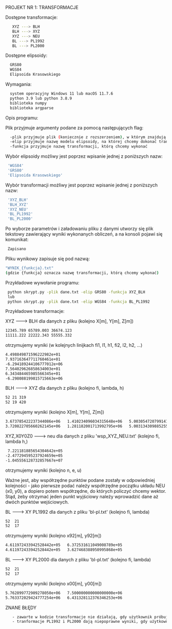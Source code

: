 PROJEKT NR 1: TRANSFORMACJE


Dostępne transformacje:
```sh
   XYZ ---> BLH
   BLH ---> XYZ
   XYZ ---> NEU
   BL ---> PL1992
   BL ---> PL2000
```  
 
 Dostępne elipsoidy:
 ```sh
   GRS80
   WGS84
   Elipsoida Krasowskiego
 ```
 
 Wymagania:
 ```sh
   system operacyjny Windows 11 lub macOS 11.7.6
   python 3.9 lub python 3.8.9
   biblioteka numpy
   biblioteka argparse
 ``` 
  
 Opis programu:
 
 Plik przyjmuje argumenty podane za pomocą następujących flag:
 ```sh
   -plik przyjmuje plik (koniecznie z rozszerzeniem), w którym znajdują się dane potrzebne do wykonania transformacji
   -elip przyjmuje nazwę modelu elipsoidy, na której chcemy dokonać transformacji
   -funkcja przyjmuje nazwę transformacji, którą chcemy wykonać
  ```
  
  Wybór elipsoidy możliwy jest poprzez wpisanie jednej z poniższych nazw:
  ```sh
   'WGS84'
   'GRS80'
   'Elipsoida Krasowskiego'
  ```
  
  Wybór transformacji możliwy jest poprzez wpisanie jednej z poniższych nazw:
  ```sh
   'XYZ_BLH'
   'BLH_XYZ'
   'XYZ_NEU'
   'BL_PL1992'
   'BL_PL2000'
  ```
  
  Po wyborze parametrów i załadowaniu pliku z danymi utworzy się plik tekstowy zawierający wyniki wykonanych obliczeń, a na konsoli pojawi się komunikat:
  ```sh
   Zapisano
  ```
  Pliku wynikowy zapisuje się pod nazwą:
  ```sh
  "WYNIK_{funkcja}.txt"
  (gdzie {funkcja} oznacza nazwę transformacji, którą chcemy wykonać)
  ```
  
  Przykładowe wywołanie programu:
  ```sh
   python skrypt.py -plik dane.txt -elip GRS80 -funkcja XYZ_BLH
   lub
   python skrypt.py -plik dane.txt -elip WGS84 -funkcja BL_PL1992
  ```
  
  
  Przykładowe transformacje:
  
  XYZ ---> BLH
  dla danych z pliku (kolejno X[m], Y[m], Z[m])
  ```sh
  12345.789 65789.003 36674.123
  11111.222 22222.343 55555.332
  ```
  otrzymujemy wyniki (w kolejnych linijkach fi1, l1, h1, fi2, l2, h2, ...)
  ```sh
  4.498849871596222982e+01   
  7.937163647711760461e+01   
  -6.294189244106777012e+06
  7.564029626858634003e+01   
  6.343484465985566345e+01   
  -6.298088199815715663e+06
  ```
  
  BLH ---> XYZ
  dla danych z pliku (kolejno fi, lambda, h)
  ```sh
  52 21 319
  52 19 420
  ```
  otrzymujemy wyniki (kolejno X[m], Y[m], Z[m])
  ```sh
  3.673785422237344086e+06   1.410234096034315648e+06   5.003054720799141563e+06
  3.720822705660262145e+06   1.281182001713992795e+06   5.003134309885255992e+06
  ```
  
  XYZ,X0Y0Z0 ---> neu
  dla danych z pliku 'wsp_XYZ_NEU.txt' (kolejno fi, lambda h,)
  ```sh
   7.221181885654304642e+05
  -2.477294595237924659e+05 
  -1.045556128732857667e+07
  ```
  otrzymujemy wyniki (kolejno n, e, u)
  
  Ważne jest, aby współrzędne punktów podane zostały w odpowiedniej kolejności - jako pierwsze podać należy współrzędne początku układu NEU (x0, y0), a dopiero potem współrzędne, do których policzyć chcemy wektor. Stąd, żeby otrzymać jeden punkt wyjściowy należy wprowadzić dane aż dwóch punktów wejściowych.
  
  BL ---> XY PL1992
  dla danych z pliku 'bl-pl.txt' (kolejno fi, lambda)
  ```sh
  52  21
  52  17
  ```
  otrzymujemy wyniki (kolejno x92[m], y92[m])
  ```sh
  4.611972433942528442e+05   6.372531611049008789e+05
  4.611972433942528442e+05   3.627468388950995868e+05
  ```
  
  BL ---> XY PL2000
  dla danych z pliku 'bl-pl.txt' (kolejno fi, lambda)
  ```sh
  52  21
  52  17
  ```
  otrzymujemy wyniki (kolejno x00[m], y00[m])
  ```sh
  5.762899772909278050e+06   7.500000000000000000e+06
  5.763372029424777254e+06   6.431328112376346253e+06
  ```
   
   
   ZNANE BŁĘDY
   ```sh
      - zawarte w kodzie transformacje nie działają, gdy użytkownik próbuje wykonać je na elipsoidzie Krasowskiego
      - tranformacje PL1992 i PL2000 dają niepoprawne wyniki, gdy użytkownik próbuje wykonać je na elipspidzie Krasowskiego
   ```
 

